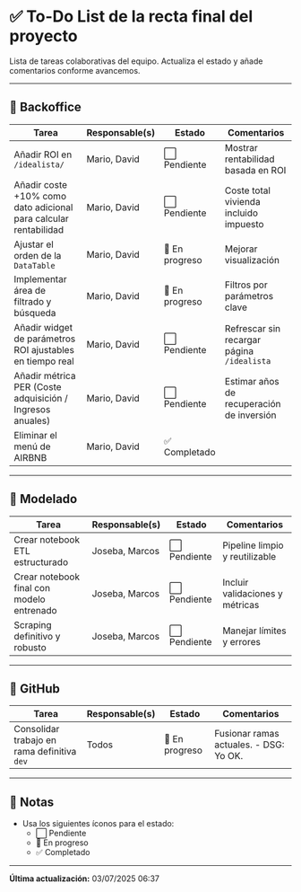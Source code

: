# ✅ To-Do List de la recta final del proyecto

Lista de tareas colaborativas del equipo. Actualiza el estado y añade comentarios conforme avancemos.

---

## 🧾 Backoffice 

| Tarea                                                                 | Responsable(s)     | Estado   | Comentarios                                  |
|-----------------------------------------------------------------------|--------------------|----------|----------------------------------------------|
| Añadir ROI en `/idealista/`                                          | Mario, David       | ⬜ Pendiente | Mostrar rentabilidad basada en ROI            |
| Añadir coste +10% como dato adicional para calcular rentabilidad     | Mario, David       | ⬜ Pendiente | Coste total vivienda incluido impuesto        |
| Ajustar el orden de la `DataTable`                                   | Mario, David       | 🔄 En progreso | Mejorar visualización                         |
| Implementar área de filtrado y búsqueda                              | Mario, David       | 🔄 En progreso | Filtros por parámetros clave                  |
| Añadir widget de parámetros ROI ajustables en tiempo real            | Mario, David       | ⬜ Pendiente | Refrescar sin recargar página `/idealista`   |
| Añadir métrica PER (Coste adquisición / Ingresos anuales)            | Mario, David       | ⬜ Pendiente | Estimar años de recuperación de inversión     |
| Eliminar el menú de AIRBNB                                           | Mario, David       | ✅ Completado |                                 |

---

## 🧪 Modelado 
| Tarea                                                                 | Responsable(s)     | Estado   | Comentarios                                  |
|-----------------------------------------------------------------------|--------------------|----------|----------------------------------------------|
| Crear notebook ETL estructurado                                       | Joseba, Marcos     | ⬜ Pendiente | Pipeline limpio y reutilizable               |
| Crear notebook final con modelo entrenado                             | Joseba, Marcos     | ⬜ Pendiente | Incluir validaciones y métricas              |
| Scraping definitivo y robusto                                         | Joseba, Marcos     | ⬜ Pendiente | Manejar límites y errores                    |

---

## 🧩 GitHub 

| Tarea                                                                 | Responsable(s)     | Estado   | Comentarios                                  |
|-----------------------------------------------------------------------|--------------------|----------|----------------------------------------------|
| Consolidar trabajo en rama definitiva `dev`                          | Todos              | 🔄 En progreso | Fusionar ramas actuales. - DSG: Yo OK.                      |

---

## 📌 Notas

- Usa los siguientes íconos para el estado:
  - ⬜ Pendiente
  - 🔄 En progreso
  - ✅ Completado


---

**Última actualización:** 03/07/2025 06:37
